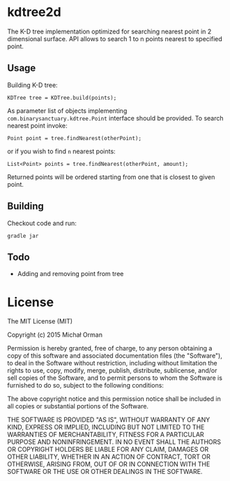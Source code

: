 # kdtree2d

The K-D tree implementation optimized for searching nearest point in 2 dimensional
surface. API allows to search 1 to n points nearest to specified point.

## Usage

Building K-D tree:

    KDTree tree = KDTree.build(points);

As parameter list of objects implementing `com.binarysanctuary.kdtree.Point` interface should be provided.
To search nearest point invoke:

    Point point = tree.findNearest(otherPoint);

or if you wish to find `n` nearest points:

    List<Point> points = tree.findNearest(otherPoint, amount);

Returned points will be ordered starting from one that is closest to given point.

## Building

Checkout code and run:

    gradle jar

## Todo

* Adding and removing point from tree

# License

The MIT License (MIT)

Copyright (c) 2015 Michał Orman

Permission is hereby granted, free of charge, to any person obtaining a copy of this software and associated documentation files (the "Software"), to deal in the Software without restriction, including without limitation the rights to use, copy, modify, merge, publish, distribute, sublicense, and/or sell copies of the Software, and to permit persons to whom the Software is furnished to do so, subject to the following conditions:

The above copyright notice and this permission notice shall be included in all copies or substantial portions of the Software.

THE SOFTWARE IS PROVIDED "AS IS", WITHOUT WARRANTY OF ANY KIND, EXPRESS OR IMPLIED, INCLUDING BUT NOT LIMITED TO THE WARRANTIES OF MERCHANTABILITY, FITNESS FOR A PARTICULAR PURPOSE AND NONINFRINGEMENT. IN NO EVENT SHALL THE AUTHORS OR COPYRIGHT HOLDERS BE LIABLE FOR ANY CLAIM, DAMAGES OR OTHER LIABILITY, WHETHER IN AN ACTION OF CONTRACT, TORT OR OTHERWISE, ARISING FROM, OUT OF OR IN CONNECTION WITH THE SOFTWARE OR THE USE OR OTHER DEALINGS IN THE SOFTWARE.
